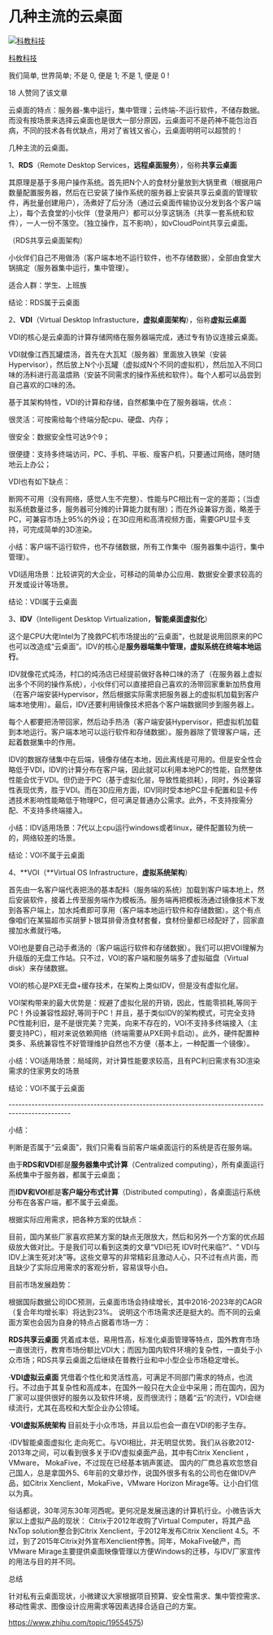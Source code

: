 # 几种主流的云桌面

[![科教科技](https://pic1.zhimg.com/v2-6aa59321fb060881522651c51553501f_l.jpg?source=172ae18b)](https://www.zhihu.com/people/lu-xiaoliang)

[科教科技](https://www.zhihu.com/people/lu-xiaoliang)

我们简单, 世界简单; 不是 0, 便是 1; 不是 1, 便是 0 !

18 人赞同了该文章

云桌面的特点：服务器-集中运行，集中管理；云终端-不运行软件，不储存数据。而没有按场景来选择云桌面也是很大一部分原因，云桌面可不是药神不能包治百病，不同的技术各有优缺点，用对了省钱又省心，云桌面明明可以超赞的！

几种主流的云桌面。

1、**RDS**（Remote Desktop Services，**远程桌面服务**），俗称**共享云桌面**

其原理是基于多用户操作系统。首先把N个人的食材分量放到大锅里煮（根据用户数量配置服务器，然后在已安装了操作系统的服务器上安装共享云桌面的管理软件，再批量创建用户），汤煮好了后分汤（通过云桌面传输协议分发到各个客户端上），每个去食堂的小伙伴（登录用户）都可以分享这锅汤（共享一套系统和软件），一人一份不落空。（独立操作，互不影响），如vCloudPoint共享云桌面。

（RDS共享云桌面架构）

小伙伴们自己不用做汤（客户端本地不运行软件，也不存储数据），全部由食堂大锅搞定（服务器集中运行，集中管理）。

适合人群：学生、上班族

结论：RDS属于云桌面

2、**VDI**（Virtual Desktop Infrastucture，**虚拟桌面架构**），俗称**虚拟云桌面**

VDI的核心是云桌面的计算存储网络在服务器端完成，通过专有协议连接云桌面。

VDI就像江西瓦罐煨汤，首先在大瓦缸（服务器）里面放入铁架（安装Hypervisor），然后放上N个小瓦罐（虚拟成N个不同的虚拟机），然后加入不同口味的汤料进行高温煨熟（安装不同需求的操作系统和软件）。每个人都可以品尝到自己喜欢的口味的汤。

基于其架构特性，VDI的计算和存储，自然都集中在了服务器端，优点：

很灵活：可按需给每个终端分配cpu、硬盘、内存；

很安全：数据安全性可达9个9；

很便捷：支持多终端访问，PC、手机、平板、瘦客户机，只要通过网络，随时随地云上办公；

VDI也有如下缺点：

断网不可用（没有网络，感觉人生不完整）、性能与PC相比有一定的差距；（当虚拟系统数量过多，服务器可分摊的计算能力就有限）；而在外设兼容方面，略差于PC，可兼容市场上95%的外设；在3D应用和高清视频方面，需要GPU显卡支持，可完成简单的3D渲染。

小结：客户端不运行软件，也不存储数据，所有工作集中（服务器集中运行，集中管理）。

VDI适用场景：比较讲究的大企业，可移动的简单办公应用、数据安全要求较高的开发或设计等场景。

结论：VDI属于云桌面

3、**IDV**（Intelligent Desktop Virtualization，**智能桌面虚拟化**）

这个是CPU大佬Intel为了挽救PC机市场提出的“云桌面”，也就是说用回原来的PC也可以改造成“云桌面”。IDV的核心是**服务器端集中管理，虚拟系统在终端本地运行**。

IDV就像花式炖汤，村口的炖汤店已经提前做好各种口味的汤了（在服务器上虚拟出多个不同的操作系统），小伙伴们可以直接把自己喜欢的汤带回家重新加热食用（在客户端安装Hypervisor，然后根据实际需求把服务器上的虚拟机加载到客户端本地使用）。最后，IDV还要利用镜像技术把各个客户端数据同步到服务器上。

每个人都要把汤带回家，然后动手热汤（客户端安装Hypervisor，把虚拟机加载到本地运行。客户端本地可以运行软件和存储数据）。服务器除了管理客户端，还起着数据集中的作用。

IDV的数据存储集中在后端，镜像存储在本地，因此离线是可用的。但是安全性会略低于VDI，IDV的计算分布在客户端，因此就可以利用本地PC的性能，自然整体性能会优于VDI。但仍逊于PC（基于虚拟化层，导致性能损耗），同时，外设兼容性表现优秀，胜于VDI。而在3D应用方面，IDV同时受本地PC显卡配置和显卡传透技术影响性能略低于物理PC，但可满足普通办公需求。此外，不支持按需分配、不支持多终端接入。

小结：IDV适用场景：7代以上cpu运行windows或者linux，硬件配置较为统一的，网络较差的场景。

结论：VOI不属于云桌面

4、**VOI（**Virtual OS Infrastructure，**虚拟系统架构**）

首先由一名客户端代表把汤的基本配料（服务端的系统）加载到客户端本地上，然后安装软件，接着上传至服务端作为模板汤。服务端再把模板汤通过镜像技术下发到各客户端上，加水炖煮即可享用（客户端本地运行软件和存储数据）。这个有点像咱们在某猫超市买胡萝卜银耳排骨汤食材套餐，食材份量都已经配好了，回家直接加水煮就行咯。

VOI也是要自己动手煮汤的（客户端运行软件和存储数据）。我们可以把VOI理解为升级版的无盘工作站。只不过，VOI的客户端和服务端多了虚拟磁盘（Virtual disk）来存储数据。

VOI的核心是PXE无盘+缓存技术，在架构上类似IDV，但是没有虚拟化层。

VOI架构带来的最大优势是：规避了虚拟化层的开销，因此，性能零损耗,等同于PC！外设兼容性超好,等同于PC！并且，基于类似IDV的架构模式，可完全支持PC性能利旧，是不是很完美？完美，向来不存在的，VOI不支持多终端接入（主要支持PC），相对来说依赖网络（终端需要从PXE网卡启动）。此外，硬件配置种类多、系统兼容性不好管理维护自然也不方便（基本上，一种配置一个镜像）。

小结：VOI适用场景：局域网，对计算性能要求较高，且有PC利旧需求有3D渲染需求的住家男女的场景

结论：VOI不属于云桌面

\-------------------------------------------------------------------------------------------------

小结：

判断是否属于“云桌面”，我们只需看当前客户端桌面运行的系统是否在服务端。

由于**RDS和VDI**都是**服务器集中式计算**（Centralized computing），所有桌面运行系统集中于服务器，都属于云桌面；

而**IDV和VOI**都是**客户端分布式计算**（Distributed computing），各桌面运行系统分布在各客户端，都不属于云桌面。

根据实际应用需求，把各种方案的优缺点：

目前，国内某些厂家喜欢把某方案的缺点无限放大，然后和另外一个方案的优点超级放大做对比。于是我们可以看到这类的文章“VDI已死 IDV时代来临?”、“ VDI与IDV上演生死对决”等。这些文章写的非常精彩且激动人心，只不过有点片面，而且缺少了实际应用需求的客观分析，容易误导小白。

目前市场发展趋势：

根据国际数据公司IDC预测，云桌面市场会持续增长，其中2016-2023年的CAGR（复合年均增长率）将达到23%。 说明这个市场需求还是挺大的。而不同的云桌面方案也会因为自身的特点占据着市场一方：

**RDS共享云桌面** 凭着成本低，易用性高，标准化桌面管理等特点，国外教育市场一直很流行，教育市场份额比VDI大；而因为国内软件环境的复杂性，一直处于小众市场；RDS共享云桌面之后继续在普教行业和中小型企业市场稳定增长。

**·VDI虚拟云桌面** 凭借着个性化和灵活性高，可满足不同部门需求的特点，也流行。不过由于其复杂性和高成本，在国外一般只在大企业中采用；而在国内，因为厂家可以提供很好的服务以及软件环境，反而很流行；随着“云”的流行，VDI会继续流行，尤其在高校和大型企业办公领域。

·**VOI虚拟系统架构** 目前处于小众市场，并且以后也会一直在VDI的影子生存。

·IDV智能桌面虚拟化 走向死亡。与VOI相比，并无明显优势。我们从谷歌2012-2013年之间，可以看到很多关于IDV虚拟桌面产品，其中有Citrix Xenclient ， VMware， MokaFive，不过现在已经基本销声匿迹。 国内的厂商总喜欢忽悠自己国人，总是拿国外5、6年前的文章炒作，说国外很多有名的公司也在做IDV产品，如Citrix Xenclient，MokaFive，VMware Horizon Mirage等。让小白们信以为真。

俗话都说，30年河东30年河西呢。更何况是发展迅速的计算机行业。小微告诉大家以上虚拟产品的现状： Citrix于2012年收购了Virtual Computer，将其产品NxTop solution整合到Citrix Xenclient，于2012年发布Citrix Xenclient 4.5。不过，到了2015年Citrix对外宣布Xenclient停售。同年，MokaFive破产，而VMware Mirage主要提供桌面映像管理以方便Windows的迁移，与IDV厂家宣传的用法与目的并不同。

总结

针对私有云桌面现状，小微建议大家根据项目预算、安全性需求、集中管控需求、移动性需求、图像设计应用需求等因素选择合适自己的方案。

https://www.zhihu.com/topic/19554575)